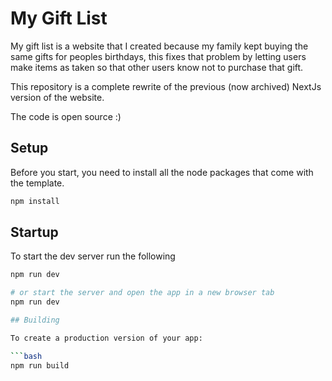 # My Gift List

My gift list is a website that I created because my family kept buying the
same gifts for peoples birthdays, this fixes that problem by letting users
make items as taken so that other users know not to purchase that gift.

This repository is a complete rewrite of the previous (now archived) NextJs version of the website.

The code is open source :)

## Setup

Before you start, you need to install all the node packages that come with the template.
```bash
npm install
```

## Startup

To start the dev server run the following
```bash
npm run dev

# or start the server and open the app in a new browser tab
npm run dev

## Building

To create a production version of your app:

```bash
npm run build
```
